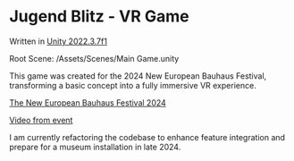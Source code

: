 # Jugend Blitz - VR Game

Written in [Unity 2022.3.7f1](https://unity.com/releases/editor/whats-new/2022.3.7#installs)

Root Scene: /Assets/Scenes/Main Game.unity

This game was created for the 2024 New European Bauhaus Festival, transforming a basic concept into a fully immersive VR experience.  

[The New European Bauhaus Festival 2024](https://commission.europa.eu/news/new-european-bauhaus-festival-2024-2024-04-08_en#:~:text=The%20Festival%20of%20the%20New,and%20History%20Museum%20in%20Brussels.)

[Video from event](https://www.youtube.com/watch?v=yJ3K3OEmaq0&t=6s)

I am currently refactoring the codebase to enhance feature integration and prepare for a museum installation in late 2024.

